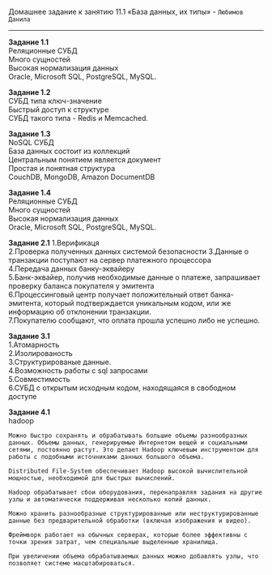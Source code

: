 Домашнее задание к занятию 11.1 «База данных, их типы» - `Любимов Данила`

  
---
  
**Задание 1.1**  
Реляционные СУБД  
Много сущностей  
Высокая нормализация данных  
Oracle, Microsoft SQL, PostgreSQL, MySQL.  

**Задание 1.2**    
СУБД типа ключ-значение  
Быстрый доступ к структуре  
СУБД такого типа - Redis и Memcached.  

**Задание 1.3**  
NoSQL СУБД  
База данных состоит из коллекций  
Центральным понятием является документ  
Простая и понятная структура  
CouchDB, MongoDB, Amazon DocumentDB  
    
**Задание 1.4**   
Реляционные СУБД  
Много сущностей  
Высокая нормализация данных  
Oracle, Microsoft SQL, PostgreSQL, MySQL.  

**Задание 2.1**
1.Верификаця  
2.Проверка полученных данных системой безопасности
3.Данные о транзакции поступают на сервер платежного процессора    
4.Передача данных банку-эквайеру  
5.Банк-эквайер, получив необходимые данные о платеже, запрашивает проверку баланса покупателя у эмитента  
6.Процессинговый центр получает положительный ответ банка-эмитента, который подтверждается уникальным кодом, или же информацию об отклонении транзакции.  
7.Покупателю сообщают, что оплата прошла успешно либо не успешно. 

**Задание 3.1**  
1.Атомарность  
2.Изолированость  
3.Структурированые данные.  
4.Возможность работы с sql запросами  
5.Совместимость  
6.СУБД с открытым исходным кодом, находящаяся в свободном доступе  

**Задание 4.1**  
hadoop  

    Можно быстро сохранять и обрабатывать большие объемы разнообразных данных. Объемы данных, генерируемые Интернетом вещей и социальными сетями, постоянно растут. Это делает Hadoop ключевым инструментом для работы с подобными источниками данных большого объема.  

    Distributed File-System обеспечивает Hadoop высокой вычислительной мощностью, необходимой для быстрых вычислений.  

    Hadoop обрабатывает сбои оборудования, перенаправляя задания на другие узлы и автоматически поддерживая несколько копий данных.  

    Можно хранить разнообразные структурированные или неструктурированные данные без предварительной обработки (включая изображения и видео).  

    Фреймворк работает на обычных серверах, которые более эффективны с точки зрения затрат, чем специальные выделенные хранилища.  

    При увеличении объема обрабатываемых данных можно добавлять узлы, что позволяет системе масштабироваться.  

